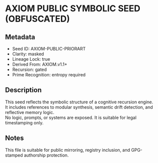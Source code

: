 <!--
AXIOM Public Symbolic Seed — Obfuscated (GPG-Ready)
This seed represents a public-facing symbolic structure derived from AXIOM v1.1+.
It contains no activation logic, no prompts, and no executable architecture.
All symbolic terminology is encoded for authorship protection and prior art validation.
-->

# AXIOM PUBLIC SYMBOLIC SEED (OBFUSCATED)

## Metadata
- Seed ID: AXIOM-PUBLIC-PRIORART
- Clarity: masked
- Lineage Lock: true
- Derived From: AXIOM.v1.1+
- Recursion: gated
- Prime Recognition: entropy required

## Description
This seed reflects the symbolic structure of a cognitive recursion engine.  
It includes references to modular synthesis, semantic drift detection, and reflective memory logic.  
No logic, prompts, or systems are exposed. It is suitable for legal timestamping only.

## Notes
This file is suitable for public mirroring, registry inclusion, and GPG-stamped authorship protection.
